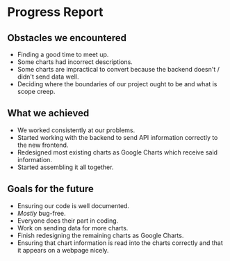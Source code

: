 # Progress Report

## Obstacles we encountered
- Finding a good time to meet up.
- Some charts had incorrect descriptions.
- Some charts are impractical to convert because the backend doesn't / didn't send data well.
- Deciding where the boundaries of our project ought to be and what is scope creep.

## What we achieved
- We worked consistently at our problems.
- Started working with the backend to send API information correctly to the new frontend.
- Redesigned most existing charts as Google Charts which receive said information.
- Started assembling it all together.

## Goals for the future
- Ensuring our code is well documented.
- *Mostly* bug-free.
- Everyone does their part in coding.
- Work on sending data for more charts.
- Finish redesigning the remaining charts as Google Charts.
- Ensuring that chart information is read into the charts correctly and that it appears on a webpage nicely.
